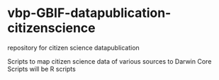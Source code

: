 # vbp-GBIF-datapublication-citizenscience
repository for citizen science datapublication

Scripts to map citizen science data of various sources to Darwin Core
Scripts will be R scripts
